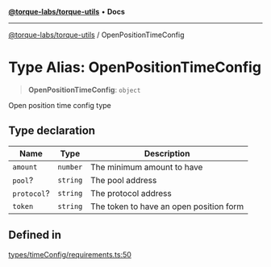 [**@torque-labs/torque-utils**](../README.md) • **Docs**

***

[@torque-labs/torque-utils](../README.md) / OpenPositionTimeConfig

# Type Alias: OpenPositionTimeConfig

> **OpenPositionTimeConfig**: `object`

Open position time config type

## Type declaration

| Name | Type | Description |
| ------ | ------ | ------ |
| `amount` | `number` | The minimum amount to have |
| `pool`? | `string` | The pool address |
| `protocol`? | `string` | The protocol address |
| `token` | `string` | The token to have an open position form |

## Defined in

[types/timeConfig/requirements.ts:50](https://github.com/torque-labs/torque-utils/blob/a612e615fa21888d00ebb7bf70f9910fab4be80a/types/timeConfig/requirements.ts#L50)

